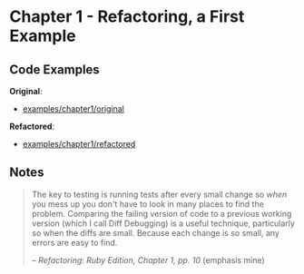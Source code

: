 # Chapter 1 - Refactoring, a First Example

## Code Examples

**Original**:
- [examples/chapter1/original](examples/chapter1/original)

**Refactored**:
- [examples/chapter1/refactored](examples/chapter1/refactored)

## Notes

> The key to testing is running tests after every small change so _when_ you mess up you don't have to look in many places to find the problem.
> Comparing the failing version of code to a previous working version (which I call Diff Debugging) is a useful technique, particularly so when the diffs are small.
> Because each change is so small, any errors are easy to find.
>
> – _Refactoring: Ruby Edition, Chapter 1, pp. 10_ (emphasis mine)
